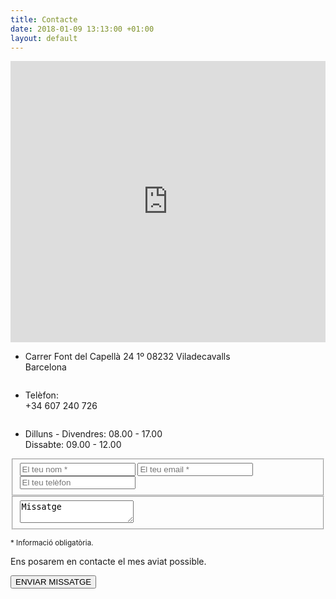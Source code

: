 ```yaml
---
title: Contacte
date: 2018-01-09 13:13:00 +01:00
layout: default
---
```


<div class="theme-page padding-bottom-66">
	<div class="clearfix">
		<div class="row full-width">
      <iframe width="100%" height="450" frameborder="0" scrolling="no" marginheight="0" marginwidth="0" src="https://www.openstreetmap.org/export/embed.html?bbox=1.927757263183594%2C41.541895239720034%2C1.978740692138672%2C41.56450439296576&amp;layer=mapnik" style="border: 0"></iframe>
    </div>
		<div class="row page-margin-top">
			<div class="column column-1-3">
				<ul class="features-list">
					<li class="sl-small-location">
						<p>Carrer Font del Capellà 24 1º 08232 Viladecavalls<br>Barcelona</p>
					</li>
				</ul>
			</div>
			<div class="column column-1-3">
				<ul class="features-list">
					<li class="sl-small-phone">
						<p>Telèfon:<br>+34 607 240 726</p>
					</li>
				</ul>
			</div>
			<div class="column column-1-3">
				<ul class="features-list">
					<li class="sl-small-clock">
						<p>Dilluns - Divendres: 08.00 - 17.00<br>Dissabte: 09.00 - 12.00</p>
					</li>
				</ul>
			</div>
		</div>
		<div class="row page-margin-top"></div>
	</div>

  <!-- contact form -->
  <div class="row page-margin-top">
    <form class="contact-form pageclip-form" id="contact-form" method="post" action="https://send.pageclip.co/LegcXgflrrfaA29lc2turjuEbPpxLS7u/contact-form">
      <div class="row">
        <fieldset class="column column-1-2">
          <input class="text-input hint" name="name" required type="text" value="" placeholder="El teu nom *">
          <input class="text-input hint" name="email" required type="text" value="" placeholder="El teu email *">
          <input class="text-input hint" name="phone" type="text" value="" placeholder="El teu telèfon">
        </fieldset>
        <fieldset class="column column-1-2">
          <textarea name="message" placeholder="Missatge" class="hint">Missatge</textarea>
        </fieldset>
      </div>
      <div class="row margin-top-30">
        <div class="column column-1-2">
					<p class="description t1"><small>* Informació obligatòria.</small></p>
          <p class="description t1">Ens posarem en contacte el mes aviat possible.</p>
        </div>
        <div class="column column-1-2 align-right">
          <input type="hidden" name="action" value="contact_form">
          <input type="submit" name="submit" value="ENVIAR MISSATGE" class="more active pageclip-form__submit">
        </div>
      </div>
    </form>
  </div>
</div>
